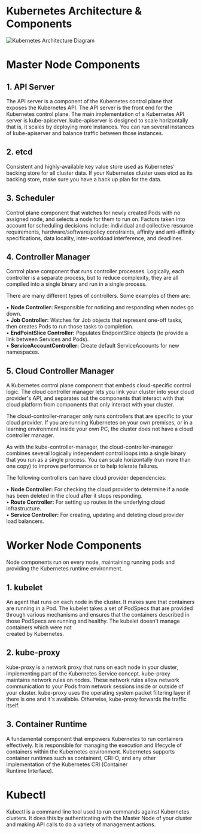 # Kubernetes Architecture & Components

![Kubernetes Architecture Diagram]([images/architecture.png](https://github.com/chavhanshanku7/TWS-Kubernetes-Challenge/blob/main/Kubernetes%20Architecture%20Diagram.PNG))

# Master Node Components
## 1. API Server
  The API server is a component of the Kubernetes control plane that exposes the Kubernetes API. The API server is the front end for the Kubernetes control plane.
  The main implementation of a Kubernetes API server is kube-apiserver.
  kube-apiserver is designed to scale horizontally that is, it scales by deploying more instances. You can run several instances of kube-apiserver and balance 
  traffic between those instances.
  
## 2. etcd
  Consistent and highly-available key value store used as Kubernetes' backing store for all cluster data.
  If your Kubernetes cluster uses etcd as its backing store, make sure you have a back up plan for the data.
  
## 3. Scheduler
  Control plane component that watches for newly created Pods with no assigned node, and selects a node for them to run on.
  Factors taken into account for scheduling decisions include: individual and collective resource requirements, hardware/software/policy constraints, affinity and    anti-affinity specifications, data locality, inter-workload interference, and deadlines.
  
## 4. Controller Manager
  Control plane component that runs controller processes. Logically, each controller is a separate process, but to reduce complexity, they are all compiled into a    single binary and run in a single process.

  There are many different types of controllers. Some examples of them are:

  • **Node Controller:** Responsible for noticing and responding when nodes go down.<br>
  • **Job Controller:** Watches for Job objects that represent one-off tasks, then creates Pods to run those tasks to completion.<br>
  • **EndPointSlice Controller:** Populates EndpointSlice objects (to provide a link between Services and Pods).<br>
  • **ServiceAccountController:** Create default ServiceAccounts for new namespaces.<br>

## 5. Cloud Controller Manager
  A Kubernetes control plane component that embeds cloud-specific control logic. The cloud controller manager lets you link your cluster into your cloud provider's   API, and separates out the components that interact with that cloud platform from components that only interact with your cluster.

  The cloud-controller-manager only runs controllers that are specific to your cloud provider. If you are running Kubernetes on your own premises, or in a learning   environment inside your own PC, the cluster does not have a cloud controller manager.

  As with the kube-controller-manager, the cloud-controller-manager combines several logically independent control loops into a single binary that you run as a       single process. You can scale horizontally (run more than one copy) to improve performance or to help tolerate failures.

  The following controllers can have cloud provider dependencies:

  • **Node Controller:** For checking the cloud provider to determine if a node has been deleted in the cloud after it stops responding.<br>
  • **Route Controller:** For setting up routes in the underlying cloud infrastructure.<br>
  • **Service Controller:** For creating, updating and deleting cloud provider load balancers.<br>
  
# Worker Node Components
Node components run on every node, maintaining running pods and providing the Kubernetes runtime environment.
## 1. kubelet
  An agent that runs on each node in the cluster. It makes sure that containers are running in a Pod. The kubelet takes a set of PodSpecs that are provided through   various mechanisms and ensures that the containers described in those PodSpecs are running and healthy. The kubelet doesn't manage containers which were not     
  created by Kubernetes.

## 2. kube-proxy
 kube-proxy is a network proxy that runs on each node in your cluster, implementing part of the Kubernetes Service concept.
 kube-proxy maintains network rules on nodes. These network rules allow network communication to your Pods from network sessions inside or outside of your cluster. 
 kube-proxy uses the operating system packet filtering layer if there is one and it's available. Otherwise, kube-proxy forwards the traffic itself.
 
## 3. Container Runtime
 A fundamental component that empowers Kubernetes to run containers effectively. It is responsible for managing the execution and lifecycle of containers within     the Kubernetes environment. Kubernetes supports container runtimes such as containerd, CRI-O, and any other implementation of the Kubernetes CRI (Container   
 Runtime Interface).

 # Kubectl
 Kubectl is a command line tool used to run commands against Kubernetes clusters. It does this by authenticating with the Master Node of your cluster and making 
 API calls to do a variety of management actions.






